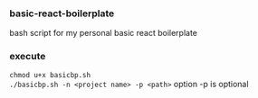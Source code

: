 ### basic-react-boilerplate

bash script for my personal basic react boilerplate

### execute
`chmod u+x basicbp.sh`\
`./basicbp.sh -n <project name> -p <path>` option -p is optional

